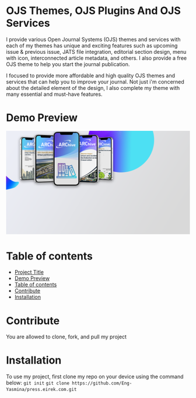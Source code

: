 # OJS Themes, OJS Plugins And OJS Services
I provide various Open Journal Systems (OJS) themes and services with each of my themes has unique and exciting features such as upcoming issue & previous issue, JATS file integration, editorial section design, menu with icon, interconnected article metadata, and others. I also provide a free OJS theme to help you start the journal publication.


I focused to provide more affordable and high quality OJS themes and services that can help you to improve your journal. Not just i'm concerned about the detailed element of the design, I also complete my theme with many essential and must-have features. 
# Demo Preview
![ierek-press-theme.png](https://raw.githubusercontent.com/Eng-Yasmina/press.eirek.com/main/images/ARChive-bg.png)
# Table of contents
- [Project Title](#ojs-themes,-ojs-plugins-and-ojs-services)
- [Demo Preview](#demo-preview)
- [Table of contents](#table-of-contents)
- [Contribute](#contribute)
- [Installation](#installation)
# Contribute
You are allowed to clone, fork, and pull my project
# Installation
To use my project, first clone my repo on your device using the command below:
```git init```
```git clone https://github.com/Eng-Yasmina/press.eirek.com.git```
